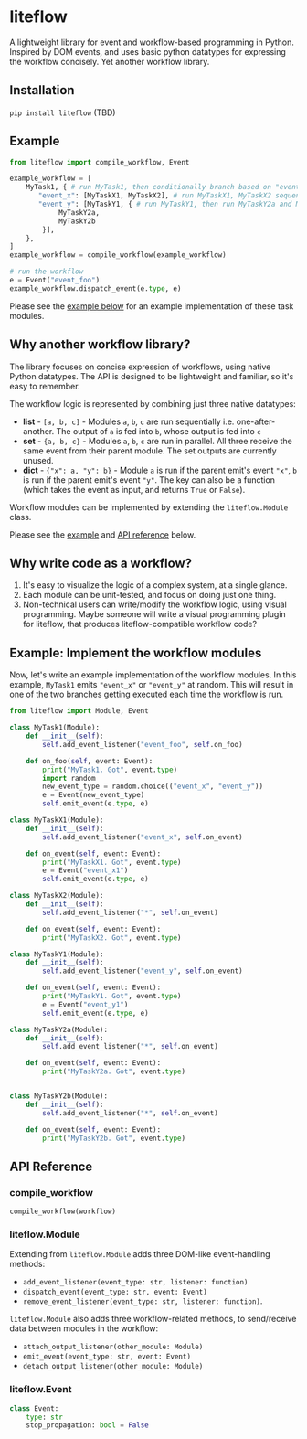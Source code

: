 # liteflow

A lightweight library for event and workflow-based programming in Python. Inspired by DOM events, and uses basic python datatypes for expressing the workflow concisely. Yet another workflow library.

## Installation
`pip install liteflow` (TBD)

## Example
```py
from liteflow import compile_workflow, Event

example_workflow = [
    MyTask1, { # run MyTask1, then conditionally branch based on "event_x" or "event_y"
       "event_x": [MyTaskX1, MyTaskX2], # run MyTaskX1, MyTaskX2 sequentially
       "event_y": [MyTaskY1, { # run MyTaskY1, then run MyTaskY2a and MyTaskY2b in parallel
            MyTaskY2a,
            MyTaskY2b
        }],
    },
]
example_workflow = compile_workflow(example_workflow)

# run the workflow
e = Event("event_foo")
example_workflow.dispatch_event(e.type, e)
```

Please see the [example below](#example-implement-the-workflow-modules) for an example implementation of these task modules.

## Why another workflow library?
The library focuses on concise expression of workflows, using native Python datatypes. The API is designed to be lightweight and familiar, so it's easy to remember.

The workflow logic is represented by combining just three native datatypes:
* **list** - `[a, b, c]` - Modules `a`, `b`, `c` are run sequentially i.e. one-after-another. The output of `a` is fed into `b`, whose output is fed into `c`
* **set** - `{a, b, c}` - Modules `a`, `b`, `c` are run in parallel. All three receive the same event from their parent module. The set outputs are currently unused.
* **dict** - `{"x": a, "y": b}` - Module `a` is run if the parent emit's event `"x"`, `b` is run if the parent emit's event `"y"`. The key can also be a function (which takes the event as input, and returns `True` or `False`).

Workflow modules can be implemented by extending the `liteflow.Module` class.

Please see the [example](#example) and [API reference](#api-reference) below.

## Why write code as a workflow?
1. It's easy to visualize the logic of a complex system, at a single glance.
2. Each module can be unit-tested, and focus on doing just one thing.
3. Non-technical users can write/modify the workflow logic, using visual programming. Maybe someone will write a visual programming plugin for liteflow, that produces liteflow-compatible workflow code?

## Example: Implement the workflow modules
Now, let's write an example implementation of the workflow modules. In this example, `MyTask1` emits `"event_x"` or `"event_y"` at random. This will result in one of the two branches getting executed each time the workflow is run.

```py
from liteflow import Module, Event

class MyTask1(Module):
    def __init__(self):
        self.add_event_listener("event_foo", self.on_foo)

    def on_foo(self, event: Event):
        print("MyTask1. Got", event.type)
        import random
        new_event_type = random.choice(("event_x", "event_y"))
        e = Event(new_event_type)
        self.emit_event(e.type, e)

class MyTaskX1(Module):
    def __init__(self):
        self.add_event_listener("event_x", self.on_event)

    def on_event(self, event: Event):
        print("MyTaskX1. Got", event.type)
        e = Event("event_x1")
        self.emit_event(e.type, e)

class MyTaskX2(Module):
    def __init__(self):
        self.add_event_listener("*", self.on_event)

    def on_event(self, event: Event):
        print("MyTaskX2. Got", event.type)

class MyTaskY1(Module):
    def __init__(self):
        self.add_event_listener("event_y", self.on_event)

    def on_event(self, event: Event):
        print("MyTaskY1. Got", event.type)
        e = Event("event_y1")
        self.emit_event(e.type, e)

class MyTaskY2a(Module):
    def __init__(self):
        self.add_event_listener("*", self.on_event)

    def on_event(self, event: Event):
        print("MyTaskY2a. Got", event.type)


class MyTaskY2b(Module):
    def __init__(self):
        self.add_event_listener("*", self.on_event)

    def on_event(self, event: Event):
        print("MyTaskY2b. Got", event.type)
```

## API Reference
### compile_workflow
`compile_workflow(workflow)`

### liteflow.Module
Extending from `liteflow.Module` adds three DOM-like event-handling methods:
* `add_event_listener(event_type: str, listener: function)`
* `dispatch_event(event_type: str, event: Event)`
* `remove_event_listener(event_type: str, listener: function)`.

`liteflow.Module` also adds three workflow-related methods, to send/receive data between modules in the workflow:
* `attach_output_listener(other_module: Module)`
* `emit_event(event_type: str, event: Event)`
* `detach_output_listener(other_module: Module)`

### liteflow.Event
```py
class Event:
    type: str
    stop_propagation: bool = False
```

